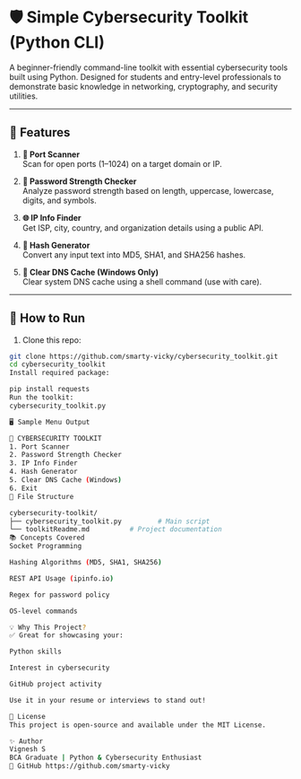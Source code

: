# 🛡️ Simple Cybersecurity Toolkit (Python CLI)

A beginner-friendly command-line toolkit with essential cybersecurity tools built using Python. Designed for students and entry-level professionals to demonstrate basic knowledge in networking, cryptography, and security utilities.

---

## 📌 Features

1. **🔎 Port Scanner**  
   Scan for open ports (1–1024) on a target domain or IP.

2. **🔐 Password Strength Checker**  
   Analyze password strength based on length, uppercase, lowercase, digits, and symbols.

3. **🌐 IP Info Finder**  
   Get ISP, city, country, and organization details using a public API.

4. **📜 Hash Generator**  
   Convert any input text into MD5, SHA1, and SHA256 hashes.

5. **🧼 Clear DNS Cache (Windows Only)**  
   Clear system DNS cache using a shell command (use with care).

---

## 🚀 How to Run

1. Clone this repo:

```bash
git clone https://github.com/smarty-vicky/cybersecurity_toolkit.git
cd cybersecurity_toolkit
Install required package:

pip install requests
Run the toolkit:
cybersecurity_toolkit.py

🖥️ Sample Menu Output

🔧 CYBERSECURITY TOOLKIT
1. Port Scanner
2. Password Strength Checker
3. IP Info Finder
4. Hash Generator
5. Clear DNS Cache (Windows)
6. Exit
📂 File Structure

cybersecurity-toolkit/
├── cybersecurity_toolkit.py         # Main script
└── toolkitReadme.md          # Project documentation
📚 Concepts Covered
Socket Programming

Hashing Algorithms (MD5, SHA1, SHA256)

REST API Usage (ipinfo.io)

Regex for password policy

OS-level commands

💡 Why This Project?
✅ Great for showcasing your:

Python skills

Interest in cybersecurity

GitHub project activity

Use it in your resume or interviews to stand out!

📜 License
This project is open-source and available under the MIT License.

✨ Author
Vignesh S
BCA Graduate | Python & Cybersecurity Enthusiast
🔗 GitHub https://github.com/smarty-vicky


